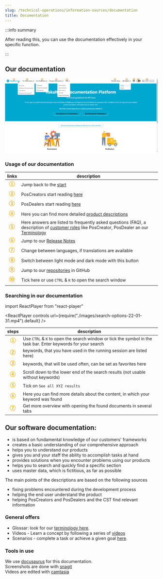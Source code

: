 ```yaml
---
slug: /technical-operations/information-sources/documentation
title: Documentation
---
```


:::info summary

After reading this, you can use the documentation effectively in your specific function.

:::

## Our documentation

![fiskaltrust.Docs start](images/4-documentation-start-new.png "fiskaltrust.Docs start")

### Usage of our documentation
| links | description                                                                                                                |
|:----------------------:|-------------------------------------------------------------------------------------------------------------------------------------|
|![Number 1](images/Numbers/circle-1o.png) |Jump back to the [start](https://docs.fiskaltrust.cloud/)  |
|![Number 2](images/Numbers/circle-2o.png) |PosCreators start reading [here](https://docs.fiskaltrust.cloud/de/docs/poscreators/get-started)  |
|![Number 3](images/Numbers/circle-3o.png) |PosDealers start reading [here](https://docs.fiskaltrust.cloud/de/docs/posdealers/get-started)   |
|![Number 4](images/Numbers/circle-4o.png) |Here you can find more detailed [product descriptions](https://docs.fiskaltrust.cloud/docs/product-description/germany)   |
|![Number 5](images/Numbers/circle-5o.png) |Here answers are listed to frequently asked questions (FAQ), a description of [customer roles](https://docs.fiskaltrust.cloud/docs/faq/customer-roles) like PosCreator, PosDealer an our [Terminology](https://docs.fiskaltrust.cloud/docs/faq/terms)  |
|![Number 6](images/Numbers/circle-6o.png) |Jump to our [Release Notes](https://docs.fiskaltrust.cloud/docs/release-notes) |
|![Number 7](images/Numbers/circle-7o.png) |Change between languages, if translations are available  |
|![Number 8](images/Numbers/circle-8o.png) |Switch between light mode and dark mode with this button  |
|![Number 9](images/Numbers/circle-9o.png) |Jump to our [repositories](https://github.com/fiskaltrust) in GitHub  |
|![Number 10](images/Numbers/circle-10o.png)|Tick here or use `CTRL` & `K` to open the search window  |

### Searching in our documentation

import ReactPlayer from "react-player"

<ReactPlayer controls url={require("./images/search-options-22-01-31.mp4").default} /><br />

| steps | description                                                                                                                |
|:----------------------:|-------------------------------------------------------------------------------------------------------------------------------------|
|![Number 1](images/Numbers/circle-1o.png) |Use `CTRL` & `K` to open the search window or tick the symbol in the task bar. Enter keywords for your search |
|![Number 2](images/Numbers/circle-2o.png) |keywords, that you have used in the running session are listed here)  |
|![Number 3](images/Numbers/circle-3o.png) |keywords, that will be used often, can be set as favorites here   |
|![Number 4](images/Numbers/circle-4o.png)|Scroll down to the lower end of the search results (not usable without keywords)  |
|![Number 5](images/Numbers/circle-5o.png)  |Tick on `See all XYZ results` |
|![Number 6](images/Numbers/circle-6o.png) |Here you can find more details about the content, in which your keyword was found|
|![Number 7](images/Numbers/circle-7o.png) |Get more overview with opening the found documents in several tabs |

## Our software documentation:

* is based on fundamental knowledge of our customers' frameworks
* creates a basic understanding of our comprehensive approach
* helps you to understand our products
* gives you and your staff the ability to accomplish tasks at hand
* provides solutions when you encounter problems using our products
* helps you to search and quickly find a specific section
* uses master data, which is fictitious, as far as possible


The main points of the descriptions are based on the following sources
* fixing problems encountered during the development process
* helping the end user understand the product 
* helping PosCreators and PosDealers and the CST find relevant information

### General offers

* Glossar: look for our [terminology here](https://docs.fiskaltrust.cloud/de/docs/faq/terms).
* Videos - Learn a concept by following a series of [videos](videos.md) 
* Scenarios - complete a task or achieve a given goal [here](../../technical-operations/scenarios).

### Tools in use

We use [docusaurus](https://docusaurus.io/) for this documentation.  
Screenshots are done with [snagit](https://www.techsmith.com/screen-capture.html)  
Videos are edited with [camtasia](https://www.techsmith.com/video-editor.html)   